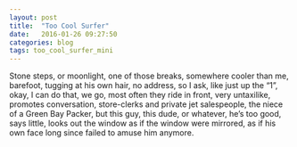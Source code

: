 ```yaml
---
layout: post
title:  "Too Cool Surfer"
date:   2016-01-26 09:27:50
categories: blog
tags: too_cool_surfer_mini
---
```

Stone steps, or moonlight, one of those breaks, somewhere cooler than me, barefoot, tugging at his own hair, no address, so I ask, like just up the “1”, okay, I can do that, we go, most often they ride in front, very untaxilike, promotes conversation, store-clerks and private jet salespeople, the niece of a Green Bay Packer, but this guy, this dude, or whatever, he’s too good, says little, looks out the window as if the window were mirrored, as if his own face long since failed to amuse him anymore.
